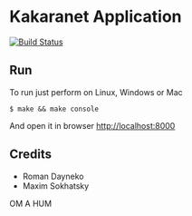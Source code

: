 Kakaranet Application
=====================

[![Build Status](https://travis-ci.org/kakaranet/games.svg?branch=master)](https://travis-ci.org/kakaranet/games)

Run
---

To run just perform on Linux, Windows or Mac

    $ make && make console

And open it in browser [http://localhost:8000](http://localhost:8000)

Credits
-------

* Roman Dayneko
* Maxim Sokhatsky

OM A HUM
